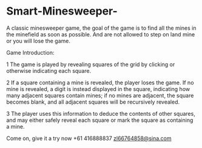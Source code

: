 # Smart-Minesweeper-
A classic minesweeper game, the goal of the game is to find all the mines in the minefield as soon as possible. And are not allowed to step on land mine or you will lose the game.

Game Introduction:

1 The game is played by revealing squares of the grid by clicking or otherwise indicating each square.

2 If a square containing a mine is revealed, the player loses the game. If no mine is revealed, a digit is instead displayed in the square, indicating how many adjacent squares contain mines; if no mines are adjacent, the square becomes blank, and all adjacent squares will be recursively revealed.

3 The player uses this information to deduce the contents of other squares, and may either safely reveal each square or mark the square as containing a mine.


Come on, give it a try now
+61 416888837 zl66764858@sina.com
